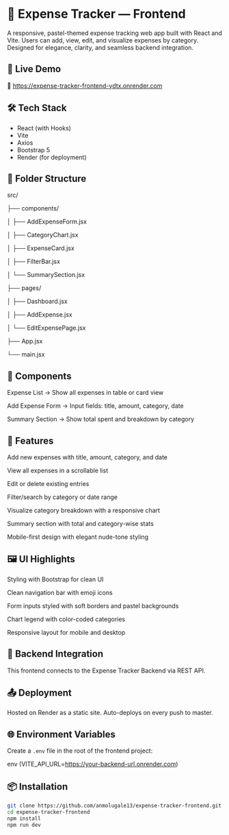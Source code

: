 # 💸 Expense Tracker — Frontend

A responsive, pastel-themed expense tracking web app built with React and Vite. Users can add, view, edit, and visualize expenses by category. Designed for elegance, clarity, and seamless backend integration.

## 🚀 Live Demo

🔗 https://expense-tracker-frontend-ydtx.onrender.com


## 🛠️ Tech Stack

- React (with Hooks)
- Vite
- Axios
- Bootstrap 5
- Render (for deployment)


## 📁 Folder Structure
src/ 

├── components/ 

│  ├── AddExpenseForm.jsx

│  ├── CategoryChart.jsx

│  ├── ExpenseCard.jsx 

│  ├── FilterBar.jsx 

│ └── SummarySection.jsx

├── pages/

│  ├── Dashboard.jsx 

│  ├── AddExpense.jsx 

│  └── EditExpensePage.jsx 

├── App.jsx 

└── main.jsx


## 🧪 Components

Expense List → Show all expenses in table or card view

Add Expense Form → Input fields: title, amount, category, date

Summary Section → Show total spent and breakdown by category


## 🧪 Features

Add new expenses with title, amount, category, and date

View all expenses in a scrollable list

Edit or delete existing entries

Filter/search by category or date range

Visualize category breakdown with a responsive chart

Summary section with total and category-wise stats

Mobile-first design with elegant nude-tone styling


## 🖼️ UI Highlights

Styling with Bootstrap for clean UI

Clean navigation bar with emoji icons

Form inputs styled with soft borders and pastel backgrounds

Chart legend with color-coded categories

Responsive layout for mobile and desktop



## 🧩 Backend Integration

This frontend connects to the Expense Tracker Backend via REST API.



## 📤 Deployment

Hosted on Render as a static site. Auto-deploys on every push to master.




## 🌐 Environment Variables

Create a `.env` file in the root of the frontend project:

env
(VITE_API_URL=https://your-backend-url.onrender.com)


## 📦 Installation

```bash
git clone https://github.com/anmolugale13/expense-tracker-frontend.git
cd expense-tracker-frontend
npm install
npm run dev



